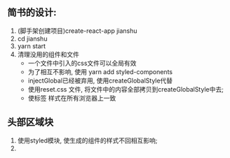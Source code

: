 ## 简书的设计:
1. (脚手架创建项目)create-react-app jianshu
2. cd jianshu
3. yarn start
4. 清理没用的组件和文件
	+ 一个文件中引入的css文件可以全局有效
	+ 为了相互不影响, 使用 yarn add styled-components
	+ injectGlobal已经被弃用, 使用createGlobalStyle代替
	+ 使用reset.css 文件, 将文件中的内容全部拷贝到createGlobalStyle中去;
    + 使标签 样式在所有浏览器上一致
## 头部区域块
1. 使用styled模块, 使生成的组件的样式不回相互影响;
2. 